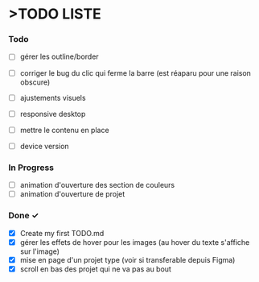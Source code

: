 # >TODO LISTE


### Todo
- [ ] gérer les outline/border
- [ ] corriger le bug du clic qui ferme la barre (est réaparu pour une raison obscure)
- [ ] ajustements visuels
- [ ] responsive desktop
- [ ] mettre le contenu en place   
- [ ] device version    
   

### In Progress

- [ ] animation d'ouverture des section de couleurs
- [ ] animation d'ouverture de projet 

### Done ✓

- [x] Create my first TODO.md
- [x] gérer les effets de hover pour les images (au hover du texte s'affiche sur l'image) 
- [x] mise en page d'un projet type (voir si transferable depuis Figma)
- [x] scroll en bas des projet qui ne va pas au bout 